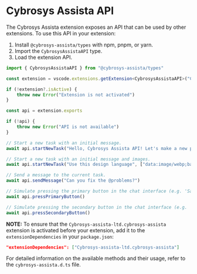 # Cybrosys Assista API

The Cybrosys Assista extension exposes an API that can be used by other extensions.
To use this API in your extension:

1. Install `@cybrosys-assista/types` with npm, pnpm, or yarn.
2. Import the `CybrosysAssistaAPI` type.
3. Load the extension API.

```typescript
import { CybrosysAssistaAPI } from "@cybrosys-assista/types"

const extension = vscode.extensions.getExtension<CybrosysAssistaAPI>("Cybrosys-assista-ltd.cybrosys-assista")

if (!extension?.isActive) {
	throw new Error("Extension is not activated")
}

const api = extension.exports

if (!api) {
	throw new Error("API is not available")
}

// Start a new task with an initial message.
await api.startNewTask("Hello, Cybrosys Assista API! Let's make a new project...")

// Start a new task with an initial message and images.
await api.startNewTask("Use this design language", ["data:image/webp;base64,..."])

// Send a message to the current task.
await api.sendMessage("Can you fix the @problems?")

// Simulate pressing the primary button in the chat interface (e.g. 'Save' or 'Proceed While Running').
await api.pressPrimaryButton()

// Simulate pressing the secondary button in the chat interface (e.g. 'Reject').
await api.pressSecondaryButton()
```

**NOTE:** To ensure that the `Cybrosys-assista-ltd.cybrosys-assista` extension is activated before your extension, add it to the `extensionDependencies` in your `package.json`:

```json
"extensionDependencies": ["Cybrosys-assista-ltd.cybrosys-assista"]
```

For detailed information on the available methods and their usage, refer to the `cybrosys-assista.d.ts` file.
